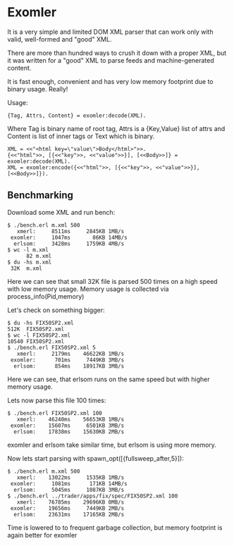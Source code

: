 Exomler
========


It is a very simple and limited DOM XML parser that can work only with valid, well-formed and "good" XML.

There are more than hundred ways to crush it down with a proper XML, but it was written for a "good" XML
to parse feeds and machine-generated content.

It is fast enough, convenient and has very low memory footprint due to binary usage. Really!

Usage:


```
{Tag, Attrs, Content} = exomler:decode(XML). 
```

Where Tag is binary name of root tag, Attrs is a {Key,Value} list of attrs and Content is
list of inner tags or Text which is binary.

```
XML = <<"<html key=\"value\">Body</html>">>.
{<<"html">>, [{<<"key">>, <<"value">>}], [<<Body>>]} = exomler:decode(XML).
XML = exomler:encode({<<"html">>, [{<<"key">>, <<"value">>}], [<<Body>>]}).

```


Benchmarking
------------

Download some XML and run bench:

```
$ ./bench.erl m.xml 500
   xmerl:     8511ms     2845KB 1MB/s
 exomler:     1047ms       86KB 14MB/s
  erlsom:     3428ms     1759KB 4MB/s
$ wc -l m.xml 
      82 m.xml
$ du -hs m.xml 
 32K  m.xml
```

Here we can see that small 32K file is parsed 500 times on a high speed with low memory usage.
Memory usage is collected via process_info(Pid,memory)

Let's check on something bigger:

```
$ du -hs FIX50SP2.xml
512K  FIX50SP2.xml
$ wc -l FIX50SP2.xml
10540 FIX50SP2.xml
$ ./bench.erl FIX50SP2.xml 5
   xmerl:     2179ms    46622KB 1MB/s
 exomler:      701ms     7449KB 3MB/s
  erlsom:      854ms    18917KB 3MB/s
```

Here we can see, that erlsom runs on the same speed but with higher memory usage.

Lets now parse this file 100 times:

```
$ ./bench.erl FIX50SP2.xml 100
   xmerl:    46240ms    56653KB 1MB/s
 exomler:    15607ms     6501KB 3MB/s
  erlsom:    17838ms    15630KB 2MB/s
```

exomler and erlsom take similar time, but erlsom is using more memory.

Now lets start parsing with spawn_opt([{fullsweep_after,5}]):

```
$ ./bench.erl m.xml 500
   xmerl:    13022ms     1535KB 1MB/s
 exomler:     1081ms      171KB 14MB/s
  erlsom:     5045ms     1087KB 3MB/s
$ ./bench.erl ../trader/apps/fix/spec/FIX50SP2.xml 100
   xmerl:    76785ms    29696KB 0MB/s
 exomler:    19656ms     7449KB 2MB/s
  erlsom:    23631ms    17165KB 2MB/s
```

Time is lowered to to frequent garbage collection, but memory footprint is again better for exomler

